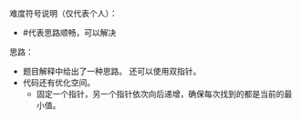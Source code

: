难度符号说明（仅代表个人）：

 -  #代表思路顺畅，可以解决

思路：

- 题目解释中给出了一种思路。  还可以使用双指针。
- 代码还有优化空间。
  - 固定一个指针，另一个指针依次向后递增，确保每次找到的都是当前的最小值。
